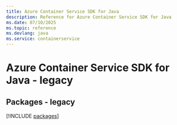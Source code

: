 ```yaml
---
title: Azure Container Service SDK for Java
description: Reference for Azure Container Service SDK for Java
ms.date: 07/10/2025
ms.topic: reference
ms.devlang: java
ms.service: containerservice
---
```

# Azure Container Service SDK for Java - legacy
## Packages - legacy
[!INCLUDE [packages](container-service-index.md)]